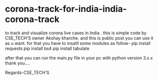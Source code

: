 # corona-track-for-india-india-corona-track
to track and visualize corona live cases in India .
this is simple code by CSE_TECH'S owner Akshay kharche.
and this is public post you can use it as u want.
for that  you have to insatll some modules as follow-
pip install requests
pip install bs4
pip install tabulate

after that you can run the main.py file in your pc with python version 3.x.x
thank you....

Regards-CSE_TECH'S

